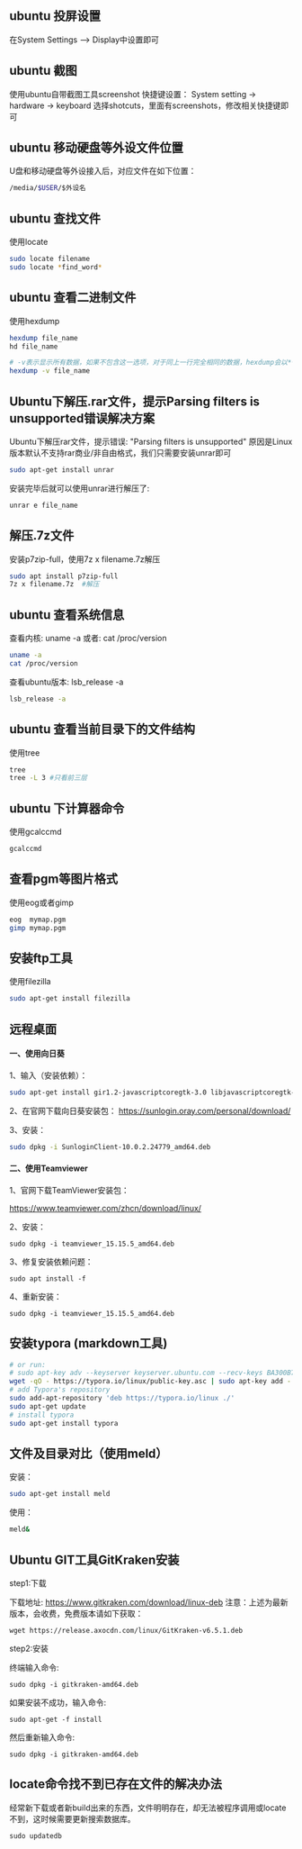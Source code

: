## ubuntu 投屏设置  

在System Settings --> Display中设置即可

## ubuntu 截图
使用ubuntu自带截图工具screenshot
快捷键设置：
System setting -> hardware -> keyboard
选择shotcuts，里面有screenshots，修改相关快捷键即可

## ubuntu 移动硬盘等外设文件位置
U盘和移动硬盘等外设接入后，对应文件在如下位置：

```bash
/media/$USER/$外设名
```

## ubuntu 查找文件
使用locate
```bash
sudo locate filename
sudo locate *find_word*
```

## ubuntu 查看二进制文件
使用hexdump
```bash
hexdump file_name
hd file_name

# -v表示显示所有数据，如果不包含这一选项，对于同上一行完全相同的数据，hexdump会以*代替显示
hexdump -v file_name
```

## Ubuntu下解压.rar文件，提示Parsing filters is unsupported错误解决方案
Ubuntu下解压rar文件，提示错误: "Parsing filters is unsupported"
原因是Linux版本默认不支持rar商业/非自由格式，我们只需要安装unrar即可

```bash
sudo apt-get install unrar
```
安装完毕后就可以使用unrar进行解压了:
```bash
unrar e file_name
```

## 解压.7z文件
安装p7zip-full，使用7z x filename.7z解压
```bash
sudo apt install p7zip-full
7z x filename.7z  #解压
```

## ubuntu 查看系统信息
查看内核: uname -a
或者: cat /proc/version

```bash
uname -a
cat /proc/version
```
查看ubuntu版本:  lsb_release -a
```bash
lsb_release -a
```

## ubuntu 查看当前目录下的文件结构
使用tree
```bash
tree
tree -L 3 #只看前三层
```

## ubuntu 下计算器命令
使用gcalccmd
```bash
gcalccmd
```

## 查看pgm等图片格式
使用eog或者gimp
```bash
eog  mymap.pgm
gimp mymap.pgm
```

## 安装ftp工具
使用filezilla
```bash
sudo apt-get install filezilla
```

## 远程桌面

#### 一、使用向日葵

1、输入（安装依赖）：

```bash
sudo apt-get install gir1.2-javascriptcoregtk-3.0 libjavascriptcoregtk-3.0-0 libwebkitgtk-3.0-0 -y
```
2、在官网下载向日葵安装包：
https://sunlogin.oray.com/personal/download/

3、安装：
```bash
sudo dpkg -i SunloginClient-10.0.2.24779_amd64.deb
```

#### 二、使用Teamviewer

1、官网下载TeamViewer安装包：

https://www.teamviewer.com/zhcn/download/linux/

2、安装：

```
sudo dpkg -i teamviewer_15.15.5_amd64.deb
```

3、修复安装依赖问题：

```
sudo apt install -f
```

4、重新安装：

```
sudo dpkg -i teamviewer_15.15.5_amd64.deb
```

## 安装typora (markdown工具)

```bash
# or run:
# sudo apt-key adv --keyserver keyserver.ubuntu.com --recv-keys BA300B7755AFCFAE
wget -qO - https://typora.io/linux/public-key.asc | sudo apt-key add -
# add Typora's repository
sudo add-apt-repository 'deb https://typora.io/linux ./'
sudo apt-get update
# install typora
sudo apt-get install typora
```

## 文件及目录对比（使用meld）

安装：

```bash
sudo apt-get install meld
```

使用：

```bash
meld&
```

## Ubuntu GIT工具GitKraken安装

step1:下载

下载地址: https://www.gitkraken.com/download/linux-deb
注意：上述为最新版本，会收费，免费版本请如下获取：

```
wget https://release.axocdn.com/linux/GitKraken-v6.5.1.deb
```

step2:安装

终端输入命令: 

```
sudo dpkg -i gitkraken-amd64.deb
```

如果安装不成功，输入命令:

```
sudo apt-get -f install
```

然后重新输入命令:

```
sudo dpkg -i gitkraken-amd64.deb
```

## locate命令找不到已存在文件的解决办法

经常新下载或者新build出来的东西，文件明明存在，却无法被程序调用或locate不到，这时候需要更新搜索数据库。

```
sudo updatedb
```

